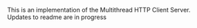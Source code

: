 This is an implementation of the Multithread HTTP Client Server.  
Updates to readme are in progress
